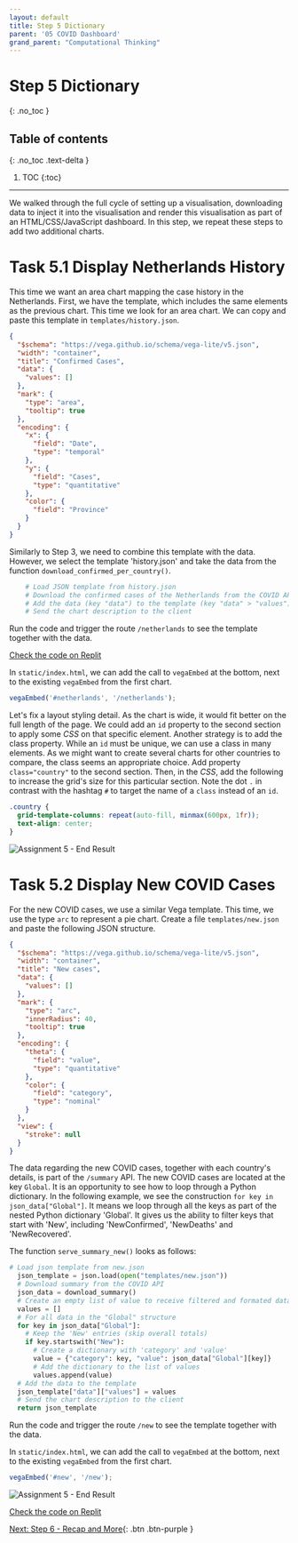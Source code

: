 ```yaml
---
layout: default
title: Step 5 Dictionary
parent: '05 COVID Dashboard'
grand_parent: "Computational Thinking"
---
```


# Step 5 Dictionary

{: .no_toc }

## Table of contents

{: .no_toc .text-delta }

1. TOC
{:toc}

---

We walked through the full cycle of setting up a visualisation, downloading data to inject it into the visualisation and render this visualisation as part of an HTML/CSS/JavaScript dashboard. In this step, we repeat these steps to add two additional charts.

# Task 5.1 Display Netherlands History

This time we want an area chart mapping the case history in the Netherlands. First, we have the template, which includes the same elements as the previous chart. This time we look for an area chart. We can copy and paste this template in `templates/history.json`.

```json
{
  "$schema": "https://vega.github.io/schema/vega-lite/v5.json",
  "width": "container",
  "title": "Confirmed Cases",
  "data": {
    "values": []
  },
  "mark": {
    "type": "area",
    "tooltip": true
  },
  "encoding": {
    "x": {
      "field": "Date",
      "type": "temporal"
    },
    "y": {
      "field": "Cases",
      "type": "quantitative"
    },
    "color": {
      "field": "Province"
    }
  }
}
```

Similarly to Step 3, we need to combine this template with the data. However, we select the template 'history.json' and take the data from the function `download_confirmed_per_country()`.

```python
    # Load JSON template from history.json
    # Download the confirmed cases of the Netherlands from the COVID API
    # Add the data (key "data") to the template (key "data" > "values")
    # Send the chart description to the client
```

Run the code and trigger the route `/netherlands` to see the template together with the data.

[Check the code on Replit](https://repl.it/@IO1075/05-covid-dashboard-step5-1)

In `static/index.html`, we can add the call to `vegaEmbed` at the bottom, next to the existing `vegaEmbed` from the first chart.

```js
vegaEmbed('#netherlands', '/netherlands');
```

Let's fix a layout styling detail. As the chart is wide, it would fit better on the full length of the page. We could add an `id` property to the second section to apply some _CSS_ on that specific element. Another strategy is to add the class property. While an `id` must be unique, we can use a class in many elements. As we might want to create several charts for other countries to compare, the class seems an appropriate choice. Add property `class="country"` to the second section. Then, in the _CSS_, add the following to increase the grid's size for this particular section. Note the dot `.` in contrast with the hashtag `#` to target the name of a `class` instead of an `id`.

```css
.country {
  grid-template-columns: repeat(auto-fill, minmax(600px, 1fr));
  text-align: center;
}
```

![Assignment 5 - End Result]({{site.baseurl}}/assets/images/assignment5-step5-1.png)

# Task 5.2 Display New COVID Cases

For the new COVID cases, we use a similar Vega template. This time, we use the type `arc` to represent a pie chart. Create a file `templates/new.json` and paste the following JSON structure.

```json
{
  "$schema": "https://vega.github.io/schema/vega-lite/v5.json",
  "width": "container",
  "title": "New cases",
  "data": {
    "values": []
  },
  "mark": {
    "type": "arc",
    "innerRadius": 40,
    "tooltip": true
  },
  "encoding": {
    "theta": {
      "field": "value",
      "type": "quantitative"
    },
    "color": {
      "field": "category",
      "type": "nominal"
    }
  },
  "view": {
    "stroke": null
  }
}
```

The data regarding the new COVID cases, together with each country's details, is part of the `/summary` API. The new COVID cases are located at the key `Global`. It is an opportunity to see how to loop through a Python dictionary. In the following example, we see the construction `for key in json_data["Global"]`. It means we loop through all the keys as part of the nested Python dictionary 'Global'. It gives us the ability to filter keys that start with 'New', including 'NewConfirmed', 'NewDeaths' and 'NewRecovered'.

The function `serve_summary_new()` looks as follows:

```python
# Load json template from new.json
  json_template = json.load(open("templates/new.json"))
  # Download summary from the COVID API
  json_data = download_summary()
  # Create an empty list of value to receive filtered and formated data
  values = []
  # For all data in the "Global" structure
  for key in json_data["Global"]:
    # Keep the 'New' entries (skip overall totals)
    if key.startswith("New"):
      # Create a dictionary with 'category' and 'value'
      value = {"category": key, "value": json_data["Global"][key]}
      # Add the dictionary to the list of values
      values.append(value)
  # Add the data to the template
  json_template["data"]["values"] = values
  # Send the chart description to the client
  return json_template
```

Run the code and trigger the route `/new` to see the template together with the data.

In `static/index.html`, we can add the call to `vegaEmbed` at the bottom, next to the existing `vegaEmbed` from the first chart.

```js
vegaEmbed('#new', '/new');
```

![Assignment 5 - End Result]({{site.baseurl}}/assets/images/assignment5-step5-2.png)

[Check the code on Replit](https://repl.it/@IO1075/05-covid-dashboard-step5-2)

[Next: Step 6 - Recap and More]({{site.baseurl}}/assignments/05-covid-dashboard/step6){: .btn .btn-purple }
